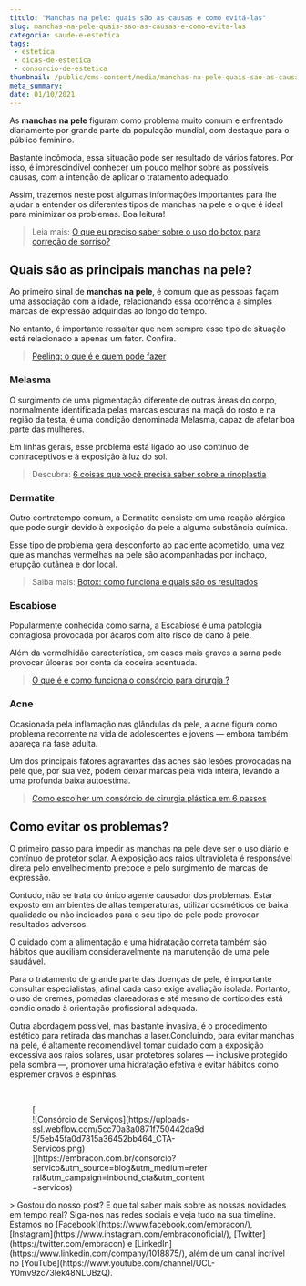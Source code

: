```yaml
---
titulo: "Manchas na pele: quais são as causas e como evitá-las"
slug: manchas-na-pele-quais-sao-as-causas-e-como-evita-las
categoria: saude-e-estetica
tags:
 - estetica
 - dicas-de-estetica
 - consorcio-de-estetica
thumbnail: /public/cms-content/media/manchas-na-pele-quais-sao-as-causas-e-como-evita-las.jpeg
meta_summary: 
date: 01/10/2021
---
```

As **manchas na pele** figuram como problema muito comum e enfrentado diariamente por grande parte da população mundial, com destaque para o público feminino.

Bastante incômoda, essa situação pode ser resultado de vários fatores. Por isso, é imprescindível conhecer um pouco melhor sobre as possíveis causas, com a intenção de aplicar o tratamento adequado.

Assim, trazemos neste post algumas informações importantes para lhe ajudar a entender os diferentes tipos de manchas na pele e o que é ideal para minimizar os problemas. Boa leitura!

> Leia mais: [O que eu preciso saber sobre o uso do botox para correção de sorriso?](https://www.embracon.com.br/blog/o-que-eu-preciso-saber-sobre-o-uso-do-botox-para-correcao-de-sorriso)

Quais são as principais manchas na pele?
----------------------------------------

Ao primeiro sinal de **manchas na pele**, é comum que as pessoas façam uma associação com a idade, relacionando essa ocorrência a simples marcas de expressão adquiridas ao longo do tempo.

No entanto, é importante ressaltar que nem sempre esse tipo de situação está relacionado a apenas um fator. Confira.

> [Peeling: o que é e quem pode fazer](https://www.embracon.com.br/blog/peeling-o-que-e-e-quem-pode-fazer)

### Melasma

O surgimento de uma pigmentação diferente de outras áreas do corpo, normalmente identificada pelas marcas escuras na maçã do rosto e na região da testa, é uma condição denominada Melasma, capaz de afetar boa parte das mulheres.

Em linhas gerais, esse problema está ligado ao uso contínuo de contraceptivos e à exposição à luz do sol.

> Descubra: [6 coisas que você precisa saber sobre a rinoplastia](https://www.embracon.com.br/blog/6-coisas-sobre-a-rinoplastia)

### Dermatite

Outro contratempo comum, a Dermatite consiste em uma reação alérgica que pode surgir devido à exposição da pele a alguma substância química.

Esse tipo de problema gera desconforto ao paciente acometido, uma vez que as manchas vermelhas na pele são acompanhadas por inchaço, erupção cutânea e dor local.

> Saiba mais: [Botox: como funciona e quais são os resultados](https://www.embracon.com.br/blog/botox-como-funciona-e-quais-sao-os-resultados)

### Escabiose

Popularmente conhecida como sarna, a Escabiose é uma patologia contagiosa provocada por ácaros com alto risco de dano à pele.

Além da vermelhidão característica, em casos mais graves a sarna pode provocar úlceras por conta da coceira acentuada.

> [O que é e como funciona o consórcio para cirurgia ?](https://www.embracon.com.br/blog/o-que-e-e-como-funciona-o-consorcio-para-cirurgia)

### Acne

Ocasionada pela inflamação nas glândulas da pele, a acne figura como problema recorrente na vida de adolescentes e jovens — embora também apareça na fase adulta.

Um dos principais fatores agravantes das acnes são lesões provocadas na pele que, por sua vez, podem deixar marcas pela vida inteira, levando a uma profunda baixa autoestima.

> [Como escolher um consórcio de cirurgia plástica em 6 passos](https://www.embracon.com.br/blog/como-escolher-um-consorcio-de-cirurgia-plastica-em-6-passos)

Como evitar os problemas?
-------------------------

O primeiro passo para impedir as manchas na pele deve ser o uso diário e contínuo de protetor solar. A exposição aos raios ultravioleta é responsável direta pelo envelhecimento precoce e pelo surgimento de marcas de expressão.

Contudo, não se trata do único agente causador dos problemas. Estar exposto em ambientes de altas temperaturas, utilizar cosméticos de baixa qualidade ou não indicados para o seu tipo de pele pode provocar resultados adversos.

O cuidado com a alimentação e uma hidratação correta também são hábitos que auxiliam consideravelmente na manutenção de uma pele saudável.

Para o tratamento de grande parte das doenças de pele, é importante consultar especialistas, afinal cada caso exige avaliação isolada. Portanto, o uso de cremes, pomadas clareadoras e até mesmo de corticoides está condicionado à orientação profissional adequada.

Outra abordagem possível, mas bastante invasiva, é o procedimento estético para retirada das manchas a laser.Concluindo, para evitar manchas na pele, é altamente recomendável tomar cuidado com a exposição excessiva aos raios solares, usar protetores solares — inclusive protegido pela sombra —, promover uma hidratação efetiva e evitar hábitos como espremer cravos e espinhas.

‍

<figure class="w-richtext-figure-type-image w-richtext-align-center" style="max-width:310px">[<div>![Consórcio de Serviços](https://uploads-ssl.webflow.com/5cc70a3a0871f750442da9d5/5eb45fa0d7815a36452bb464_CTA-Servicos.png)</div>](https://embracon.com.br/consorcio?servico&utm_source=blog&utm_medium=referral&utm_campaign=inbound_cta&utm_content=servicos)</figure>> Gostou do nosso post? E que tal saber mais sobre as nossas novidades em tempo real? Siga-nos nas redes sociais e veja tudo na sua timeline. Estamos no [Facebook](https://www.facebook.com/embracon/), [Instagram](https://www.instagram.com/embraconoficial/), [Twitter](https://twitter.com/embracon) e [LinkedIn](https://www.linkedin.com/company/1018875/), além de um canal incrível no [YouTube](https://www.youtube.com/channel/UCL-Y0mv9zc73Iek48NLUBzQ).
